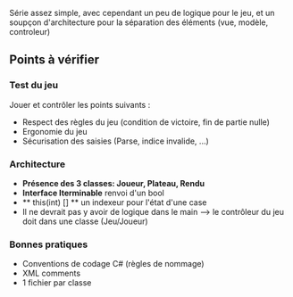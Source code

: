 Série assez simple, avec cependant un peu de logique pour le jeu, et un soupçon d'architecture pour la séparation des éléments (vue, modèle, controleur)

## Points à vérifier

### Test du jeu
Jouer et contrôler les points suivants :
- Respect des règles du jeu (condition de victoire, fin de partie nulle)
- Ergonomie du jeu
- Sécurisation des saisies (Parse, indice invalide, ...)

### Architecture

- **Présence des 3 classes: Joueur, Plateau, Rendu**
- **Interface Iterminable** renvoi d'un bool
- ** this(int) [] ** un indexeur pour l'état d'une case
- Il ne devrait pas y avoir de logique dans le main --> le contrôleur du jeu doit dans une classe (Jeu/Joueur)

### Bonnes pratiques

- Conventions de codage C# (règles de nommage)
- XML comments
- 1 fichier par classe
